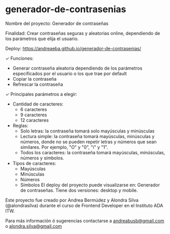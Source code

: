# generador-de-contrasenias

Nombre del proyecto: Generador de contraseñas

Finalidad: Crear contraseñas seguras y aleatorias online, dependiendo de los parámetros que elija el usuario.

Deploy: https://andreaeba.github.io/generador-de-contrasenias/

✓ Funciones:
- Generar contraseña aleatoria dependiendo de los parámetros especificados por el usuario o los que trae por default
- Copiar la contraseña
- Refrescar la contraseña

✓ Principales parámetros a elegir:

- Cantidad de caracteres:
   - 6 caracteres
   - 9 caracteres
   - 12 caracteres
- Reglas:
   - Solo letras: la contraseña tomará solo mayúsculas y minúsculas
   - Lectura simple: la contraseña tomará mayúsculas, minúsculas y números, donde no se pueden repetir letras y números que sean similares. Por ejemplo, "O" y "0", "i" y "1".
   - Todos los caracteres: la contraseña tomará mayúsculas, minúsculas, números y símbolos.
- Tipos de caracteres:
   - Mayúsculas
   - Minúsculas
   - Números
   - Símbolos
El deploy del proyecto puede visualizarse en: Generador de contraseñas. Tiene dos versiones: desktop y mobile.

Este proyecto fue creado por Andrea Bermúdez y Alondra Silva (@alondrasilva) durante el curso de Frontend Developer en el Instituto ADA ITW.

Para más información ó sugerencias contactarse a andreabusb@gmail.com o alondra.silva@gmail.com
